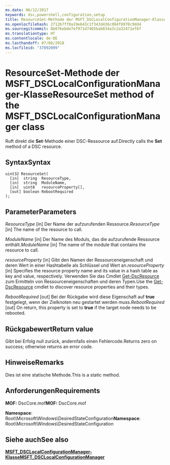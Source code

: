 ```yaml
---
ms.date: 06/12/2017
keywords: dsc,powershell,configuration,setup
title: ResourceSet-Methode der MSFT_DSCLocalConfigurationManager-Klasse
ms.openlocfilehash: 2712b7ff0a19e643c1f343d436c084f8970c9dd4
ms.sourcegitcommit: 8b076ebde7ef971d7465bab834a3c2a32471ef6f
ms.translationtype: HT
ms.contentlocale: de-DE
ms.lasthandoff: 07/06/2018
ms.locfileid: "37892099"
---
```

# <a name="resourceset-method-of-the-msftdsclocalconfigurationmanager-class"></a><span data-ttu-id="f3588-103">ResourceSet-Methode der MSFT_DSCLocalConfigurationManager-Klasse</span><span class="sxs-lookup"><span data-stu-id="f3588-103">ResourceSet method of the MSFT_DSCLocalConfigurationManager class</span></span>

<span data-ttu-id="f3588-104">Ruft direkt die **Set**-Methode einer DSC-Ressource auf.</span><span class="sxs-lookup"><span data-stu-id="f3588-104">Directly calls the **Set** method of a DSC resource.</span></span>

## <a name="syntax"></a><span data-ttu-id="f3588-105">Syntax</span><span class="sxs-lookup"><span data-stu-id="f3588-105">Syntax</span></span>

```mof
uint32 ResourceSet(
  [in]  string  ResourceType,
  [in]  string  ModuleName,
  [in]  uint8   resourceProperty[],
  [out] boolean RebootRequired
);
```

## <a name="parameters"></a><span data-ttu-id="f3588-106">Parameter</span><span class="sxs-lookup"><span data-stu-id="f3588-106">Parameters</span></span>

<span data-ttu-id="f3588-107">*ResourceType* \[in\] Der Name der aufzurufenden Ressource.</span><span class="sxs-lookup"><span data-stu-id="f3588-107">*ResourceType* \[in\] The name of the resource to call.</span></span>

<span data-ttu-id="f3588-108">*ModuleName* \[in\] Der Name des Moduls, das die aufzurufende Ressource enthält.</span><span class="sxs-lookup"><span data-stu-id="f3588-108">*ModuleName* \[in\] The name of the module that contains the resource to call.</span></span>

<span data-ttu-id="f3588-109">*resourceProperty* \[in\] Gibt den Namen der Ressourceneigenschaft und deren Wert in einer Hashtabelle als Schlüssel und Wert an.</span><span class="sxs-lookup"><span data-stu-id="f3588-109">*resourceProperty* \[in\] Specifies the resource property name and its value in a hash table as key and value, respectively.</span></span> <span data-ttu-id="f3588-110">Verwenden Sie das Cmdlet [Get-DscResource](/powershell/module/PSDesiredStateConfiguration/Get-DscResource) zum Ermitteln von Ressourceneigenschaften und deren Typen.</span><span class="sxs-lookup"><span data-stu-id="f3588-110">Use the [Get-DscResource](/powershell/module/PSDesiredStateConfiguration/Get-DscResource) cmdlet to discover resource properties and their types.</span></span>

<span data-ttu-id="f3588-111">*RebootRequired* \[out\] Bei der Rückgabe wird diese Eigenschaft auf **true** festgelegt, wenn der Zielknoten neu gestartet werden muss.</span><span class="sxs-lookup"><span data-stu-id="f3588-111">*RebootRequired* \[out\] On return, this property is set to **true** if the target node needs to be rebooted.</span></span>

## <a name="return-value"></a><span data-ttu-id="f3588-112">Rückgabewert</span><span class="sxs-lookup"><span data-stu-id="f3588-112">Return value</span></span>

<span data-ttu-id="f3588-113">Gibt bei Erfolg null zurück, andernfalls einen Fehlercode.</span><span class="sxs-lookup"><span data-stu-id="f3588-113">Returns zero on success; otherwise returns an error code.</span></span>

## <a name="remarks"></a><span data-ttu-id="f3588-114">Hinweise</span><span class="sxs-lookup"><span data-stu-id="f3588-114">Remarks</span></span>

<span data-ttu-id="f3588-115">Dies ist eine statische Methode.</span><span class="sxs-lookup"><span data-stu-id="f3588-115">This is a static method.</span></span>

## <a name="requirements"></a><span data-ttu-id="f3588-116">Anforderungen</span><span class="sxs-lookup"><span data-stu-id="f3588-116">Requirements</span></span>

<span data-ttu-id="f3588-117">**MOF:** DscCore.mof</span><span class="sxs-lookup"><span data-stu-id="f3588-117">**MOF:** DscCore.mof</span></span>

<span data-ttu-id="f3588-118">**Namespace**: Root\Microsoft\Windows\DesiredStateConfiguration</span><span class="sxs-lookup"><span data-stu-id="f3588-118">**Namespace**: Root\Microsoft\Windows\DesiredStateConfiguration</span></span>

## <a name="see-also"></a><span data-ttu-id="f3588-119">Siehe auch</span><span class="sxs-lookup"><span data-stu-id="f3588-119">See also</span></span>

[<span data-ttu-id="f3588-120">**MSFT_DSCLocalConfigurationManager-Klasse**</span><span class="sxs-lookup"><span data-stu-id="f3588-120">**MSFT_DSCLocalConfigurationManager**</span></span>](msft-dsclocalconfigurationmanager.md)